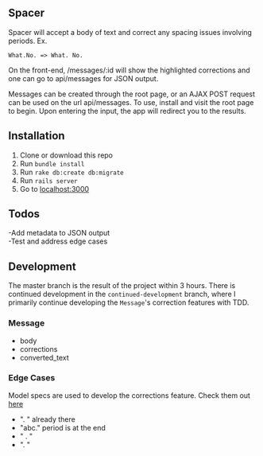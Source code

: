 ## Spacer

Spacer will accept a body of text and correct any spacing issues involving periods. Ex. 

```
What.No. => What. No.
```

On the front-end, /messages/:id will show the highlighted corrections and one can go to api/messages for JSON output.

Messages can be created through the root page, or an AJAX POST request can be used on the url api/messages. To use, install and visit the root page to begin. Upon entering the input, the app will redirect you to the results. 

## Installation

1. Clone or download this repo
2. Run `bundle install`
3. Run `rake db:create db:migrate`
4. Run `rails server`
5. Go to [localhost:3000](localhost:3000)


## Todos

-Add metadata to JSON output  
-Test and address edge cases  

## Development
The master branch is the result of the project within 3 hours. There is continued development in the `continued-development` branch, where I primarily continue developing the `Message`'s correction features with TDD. 

### Message
- body  
- corrections  
- converted_text  

### Edge Cases
[here]: https://github.com/Holyoke/Spacer-Rails/blob/master/spec/models/message_spec.rb "here"

Model specs are used to develop the corrections feature. Check them out [here]

- ". " already there  
- "abc." period is at the end  
- " . "  
- ".  "  
